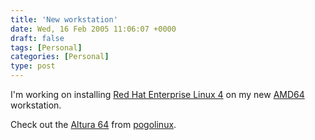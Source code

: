 ```yaml
---
title: 'New workstation'
date: Wed, 16 Feb 2005 11:06:07 +0000
draft: false
tags: [Personal]
categories: [Personal]
type: post
---
```


I'm working on installing [Red Hat Enterprise Linux 4](http://www.redhat.com/promo/rhel/) on my new [AMD64](http://www.amd.com/us-en/Processors/ProductInformation/0,,30_118_9484,00.html) workstation.

Check out the [Altura 64](http://www.pogolinux.com/cgi-bin/systemconfigurator.cgi?system=Altura64) from [pogolinux](http://www.pogolinux.com).